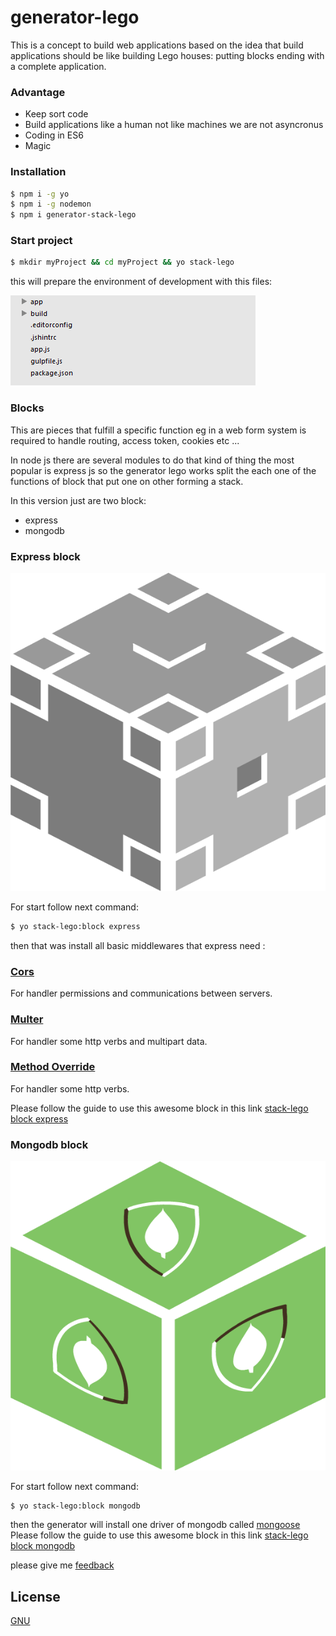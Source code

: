 # generator-lego
This is a concept to build web applications based on the idea that build applications should be like building Lego houses: putting blocks ending with a complete application.

### Advantage
  - Keep sort code
  - Build applications like a human not like machines we are not asyncronus  
  - Coding in ES6  
  - Magic

### Installation

```sh
$ npm i -g yo
$ npm i -g nodemon
$ npm i generator-stack-lego
```
### Start project 

```sh
$ mkdir myProject && cd myProject && yo stack-lego 
```

this will prepare the environment of development with this files:

![tree](./images/init.png "Logo Title Text 1")

### Blocks 
This are pieces that fulfill a specific function eg in a web form system is required to handle routing, access token, cookies etc ...

In node js there are several modules to do that kind of thing the most popular is express js so the generator lego works split the each one of the functions of block that put one on other forming a stack.

In this version just are two block:
* express
* mongodb

### Express block
![tree](./images/express-block.png "express block")

For start follow next command:
```sh
$ yo stack-lego:block express 
```
then that was install all basic middlewares that express need :

### [Cors](https://www.npmjs.com/package/cors) 

For handler permissions and communications between servers.

### [Multer](https://www.npmjs.com/package/multer) 
For handler some http verbs and multipart data. 

### [Method Override](https://www.npmjs.com/package/method-override) 
For handler some http verbs.

Please follow the guide to use this awesome block in this link [ stack-lego block express ](./blocks/express/guide.md)

### Mongodb block 
![mongodb](./images/mongodb-block.png "mongodb block")

For start follow next command:
```sh
$ yo stack-lego:block mongodb
```
then the generator will install one driver of mongodb called [mongoose](http://mongoosejs.com/) 
Please follow the guide to use this awesome block in this link [ stack-lego block mongodb ](./blocks/mongodb/guide.md)


please give me [feedback](https://twitter.com/Sneyder_A)


License
----

[GNU](http://www.gnu.org/licenses/licenses.es.html)

